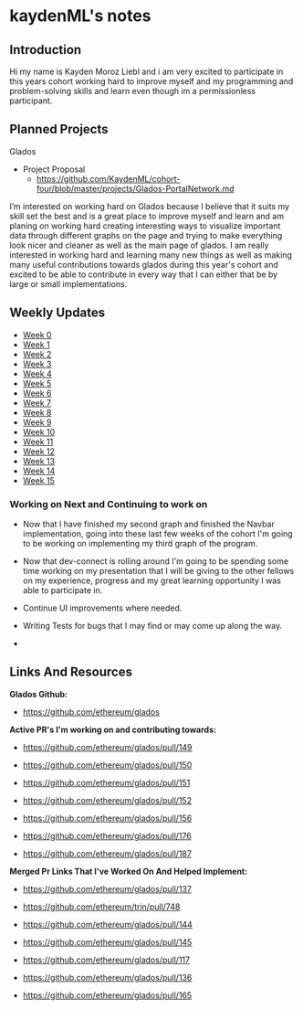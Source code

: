 # kaydenML's notes

## Introduction

Hi my name is Kayden Moroz Liebl and i am very excited to participate in this years cohort working hard to improve myself and my programming and problem-solving skills and learn even though im a permissionless participant.

 

## Planned Projects

Glados

- Project Proposal
  - https://github.com/KaydenML/cohort-four/blob/master/projects/Glados-PortalNetwork.md

I’m interested on working hard on Glados because I believe that it suits my skill set the best and is a great place to improve myself and learn and am planing on working hard creating interesting ways to visualize important data through different graphs on the page and trying to make everything look nicer and cleaner as well as the main page of glados. I am really interested in working hard and learning many new things as well as making many useful contributions towards glados during this year's cohort and excited to be able to contribute in every way that I can either that be by large or small implementations.


## Weekly Updates

- [Week 0](https://hackmd.io/msw-q59mQ1WIEy2s0qwbSQ?view) 
- [Week 1](https://hackmd.io/@v8QYUEqNQI-q90vwuMaJaw/B1fzDR492)
- [Week 2](https://hackmd.io/@v8QYUEqNQI-q90vwuMaJaw/S1t-Tmyon)
- [Week 3](https://hackmd.io/@v8QYUEqNQI-q90vwuMaJaw/HkVl5dhjh)
- [Week 4](https://hackmd.io/@v8QYUEqNQI-q90vwuMaJaw/Bytjmsfh3)
- [Week 5](https://hackmd.io/@v8QYUEqNQI-q90vwuMaJaw/S1wFfX23h)
- [Week 6](https://hackmd.io/@v8QYUEqNQI-q90vwuMaJaw/SynHLNBTh)
- [Week 7](https://hackmd.io/@v8QYUEqNQI-q90vwuMaJaw/SkDUd50an)
- [Week 8](https://hackmd.io/@v8QYUEqNQI-q90vwuMaJaw/SJcjUNtC2)
- [Week 9](https://hackmd.io/@v8QYUEqNQI-q90vwuMaJaw/HJj1OtQkp)
- [Week 10](https://hackmd.io/@v8QYUEqNQI-q90vwuMaJaw/S1iIpQ61a)
- [Week 11](https://hackmd.io/@v8QYUEqNQI-q90vwuMaJaw/SJK8N0Sga)
- [Week 12](https://hackmd.io/@v8QYUEqNQI-q90vwuMaJaw/S1KdrvgWT)
- [Week 13](https://hackmd.io/@v8QYUEqNQI-q90vwuMaJaw/rkobPsYWp)
- [Week 14](https://hackmd.io/@v8QYUEqNQI-q90vwuMaJaw/H10DvymMa)
- [Week 15](https://hackmd.io/@v8QYUEqNQI-q90vwuMaJaw/H1aQpKhM6)

### Working on Next and Continuing to work on

- Now that I have finished my second graph and finished the Navbar implementation, going into these last few weeks of the cohort I'm going to be working on implementing my third graph of the program.


- Now that dev-connect is rolling around I'm going to be spending some time working on my presentation that I will be giving to the other fellows on my experience, progress and my great learning opportunity I was able to participate in.


- Continue UI improvements where needed.
 

- Writing Tests for bugs that I may find or may come up along the way.
- 
## Links And Resources

**Glados Github:**

- https://github.com/ethereum/glados

**Active PR's I'm working on and contributing towards:**

- https://github.com/ethereum/glados/pull/149

- https://github.com/ethereum/glados/pull/150

- https://github.com/ethereum/glados/pull/151

- https://github.com/ethereum/glados/pull/152

- https://github.com/ethereum/glados/pull/156

- https://github.com/ethereum/glados/pull/176

- https://github.com/ethereum/glados/pull/187

**Merged Pr Links That I've Worked On And Helped Implement:**
- https://github.com/ethereum/glados/pull/137

- https://github.com/ethereum/trin/pull/748

- https://github.com/ethereum/glados/pull/144

- https://github.com/ethereum/glados/pull/145

- https://github.com/ethereum/glados/pull/117

- https://github.com/ethereum/glados/pull/136

- https://github.com/ethereum/glados/pull/165